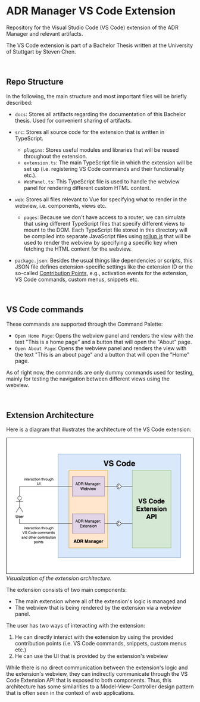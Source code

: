 # ADR Manager VS Code Extension

Repository for the Visual Studio Code (VS Code) extension of the ADR Manager and relevant artifacts.

The VS Code extension is part of a Bachelor Thesis written at the University of Stuttgart by Steven Chen.

<br/>

## Repo Structure

In the following, the main structure and most important files will be briefly described:

* `docs`: Stores all artifacts regarding the documentation of this Bachelor thesis. Used for convenient sharing of artifacts. <br/>
  
* `src`: Stores all source code for the extension that is written in TypeScript.
    * `plugins`: Stores useful modules and libraries that will be reused throughout the extension.
    * `extension.ts`: The main TypeScript file in which the extension will be set up (i.e. registering VS Code commands and their functionality etc.).
    * `WebPanel.ts`: This TypeScript file is used to handle the webview panel for rendering different custom HTML content.

* `web`: Stores all files relevant to Vue for specifying what to render in the webview, i.e. components, views etc.
    * `pages`: Because we don't have access to a router, we can simulate that using different TypeScript files that specify different views to mount to the DOM. Each TypeScript file stored in this directory will be compiled into separate JavaScript files using [rollup.js](https://rollupjs.org/guide/en/) that will be used to render the webview by specifying a specific key when fetching the HTML content for the webview.

* `package.json`: Besides the usual things like dependencies or scripts, this JSON file defines extension-specific settings like the extension ID or the so-called [Contribution Points](https://code.visualstudio.com/api/references/contribution-points), e.g., activation events for the extension, VS Code commands, custom menus, snippets etc.

<br/>

## VS Code commands

 These commands are supported through the Command Palette:

* `Open Home Page`: Opens the webview panel and renders the view with the text "This is a home page" and a button that will open the "About" page.
* `Open About Page`: Opens the webview panel and renders the view with the text "This is an about page" and a button that will open the "Home" page.

As of right now, the commands are only dummy commands used for testing, mainly for testing the navigation between different views using the webview.

<br/>

## Extension Architecture

Here is a diagram that illustrates the architecture of the VS Code extension:

<img src="docs/images/Extension%20Architecture.png"></img><br/>
<i>Visualization of the extension architecture.</i>

The extension consists of two main components:

* The main extension where all of the extension's logic is managed and
* The webview that is being rendered by the extension via a webview panel.

The user has two ways of interacting with the extension:

1. He can directly interact with the extension by using the provided contribution points (i.e. VS Code commands, snippets, custom menus etc.)
2. He can use the UI that is provided by the extension's webview

While there is no direct communication between the extension's logic and the extension's webview, they can indirectly communicate through the VS Code Extension API that is exposed to both components. Thus, this architecture has some similarities to a Model-View-Controller design pattern that is often seen in the context of web applications.